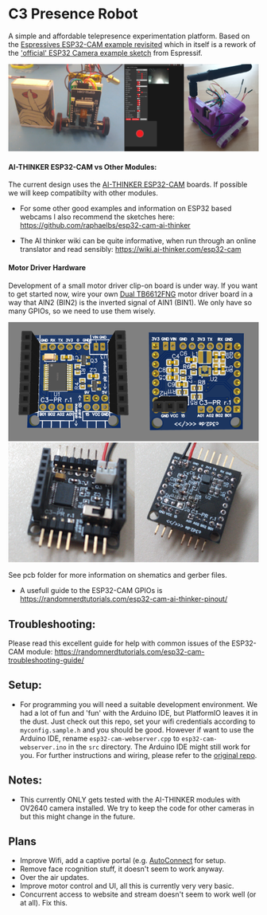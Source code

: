 # C3 Presence Robot
A simple and affordable telepresence experimentation platform. Based on the [Espressives ESP32-CAM example revisited](https://github.com/easytarget/esp32-cam-webserver) which in itself is a rework of the ['official' ESP32 Camera example sketch](https://github.com/espressif/arduino-esp32/tree/master/libraries/ESP32/examples/Camera/CameraWebServer) from Espressif.

![Robots rising](docs/robotrising.png)


#### AI-THINKER ESP32-CAM vs Other Modules:

The current design uses the [AI-THINKER ESP32-CAM](https://github.com/raphaelbs/esp32-cam-ai-thinker/blob/master/assets/ESP32-CAM_Product_Specification.pdf) boards. If possible we will keep compatibilty with other modules. 

* For some other good examples and information on ESP32 based webcams I also recommend the sketches here:
https://github.com/raphaelbs/esp32-cam-ai-thinker

* The AI thinker wiki can be quite informative, when run through an online translator and read sensibly:
https://wiki.ai-thinker.com/esp32-cam

#### Motor Driver Hardware

Development of a small motor driver clip-on board is under way. If you want to get started now, wire your own [Dual TB6612FNG](https://www.sparkfun.com/products/14451) motor driver board in a way that AIN2 (BIN2) is the inverted signal of AIN1 (BIN1). We only have so many GPIOs, so we need to use them wisely.

![board prototype](docs/boardproto.png)
![board prototype](docs/boardproto_real.png)

See pcb folder for more information on shematics and gerber files.

* A usefull guide to the ESP32-CAM GPIOs is https://randomnerdtutorials.com/esp32-cam-ai-thinker-pinout/

## Troubleshooting:

Please read this excellent guide for help with common issues of the ESP32-CAM module:
https://randomnerdtutorials.com/esp32-cam-troubleshooting-guide/

## Setup:

* For programming you will need a suitable development environment. We had a lot of fun and 'fun' with the Arduino IDE, but PlatformIO leaves it in the dust. Just check out this repo, set your wifi credentials according to `myconfig.sample.h` and you should be good. However if want to use the Arduino IDE, rename `esp32-cam-webserver.cpp` to `esp32-cam-webserver.ino` in the `src` directory. The Arduino IDE might still work for you. For further instructions and wiring, please refer to the [original repo](https://github.com/easytarget/esp32-cam-webserver).


## Notes: 
* This currently ONLY gets tested with the AI-THINKER modules with OV2640 camera installed. We try to keep the code for other cameras in but this might change in the future.

## Plans
* Improve Wifi, add a captive portal (e.g. [AutoConnect](https://github.com/Hieromon/AutoConnect) for setup.
* Remove face rcognition stuff, it doesn't seem to work anyway.
* Over the air updates.
* Improve motor control and UI, all this is currently very very basic.
* Concurrent access to website and stream doesn't seem to work well (or at all). Fix this.
